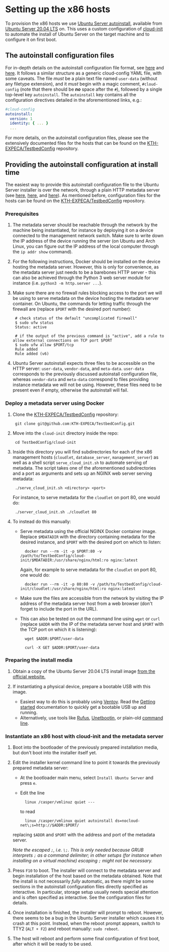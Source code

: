 # Setting up the x86 hosts

To provision the x86 hosts we use [Ubuntu Server autoinstall](https://ubuntu.com/server/docs/install/autoinstall), available from [Ubuntu Server 20.04 LTS](https://releases.ubuntu.com/20.04/) on.
This uses a custom configuration of [cloud-init](https://cloudinit.readthedocs.io/en/latest/) to automate the install of Ubuntu Server on the target machine and to configure it on first boot.

## The autoinstall configuration files

For in-depth details on the autoinstall configuration file format, see [here](https://ubuntu.com/server/docs/install/autoinstall-reference) and [here](https://ubuntu.com/server/docs/install/autoinstall-reference).
It follows a similar structure as a generic cloud-config YAML file, with some caveats.
The file *must* be a plain text file named `user-data` (without any filetype extension), and it *must* begin with a magic comment, `#cloud-config` (note that there should be ***no*** space after the `#`), followed by a single top-level key `autoinstall`.
The `autoinstall` key contains all the configuration directives detailed in the aforementioned links, e.g.:

```yaml
#cloud-config
autoinstall:
  version: 1
  identity: { ... }
  ...
```

For more details, on the autoinstall configuration files, please see the extensively documented files for the hosts that can be found on the [KTH-EXPECA/TestbedConfig](https://github.com/KTH-EXPECA/TestbedConfig/tree/master/cloud-init) repository.


## Providing the autoinstall configuration at install time

The easiest way to provide this autoinstall configuration file to the Ubuntu Server installer is over the network, through a plain HTTP metadata server (see [here](https://ubuntu.com/server/docs/install/autoinstall-quickstart), [here](https://cloudinit.readthedocs.io/en/latest/topics/datasources/nocloud.html), and [here](https://opensource.com/article/20/5/create-simple-cloud-init-service-your-homelab)).
As mentioned before, configuration files for the hosts can be found on the [KTH-EXPECA/TestbedConfig](https://github.com/KTH-EXPECA/TestbedConfig/tree/master/cloud-init) repository.

### Prerequisites

1. The metadata server should be reachable through the network by the machine being instantiated, for instance by deploying it on a device connected to the management network switch.
    Make sure to write down the IP address of the device running the server (on Ubuntu and Arch Linux, you can figure out the IP address of the local computer through the `ip addr show` command).
2. For the following instructions, Docker should be installed on the device hosting the metadata server.
    However, this is only for convenience, as the metadata server just needs to be a barebones HTTP server - this can also be achieved through the Python 3 web server module for instance (i.e. `python3 -m http.server ...`).
3. Make sure there are no firewall rules blocking access to the port we will be using to serve metadata on the device hosting the metadata server container.
    On Ubuntu, the commands for letting traffic through the firewall are (replace `$PORT` with the desired port number):

        # check status of the default "uncomplicated firewall" 
        $ sudo ufw status
        Status: active

        # if the output of the previous command is "active", add a rule to allow external connections on TCP port $PORT
        $ sudo ufw allow $PORT/tcp
        Rule added
        Rule added (v6)

4. Ubuntu Server autoinstall expects three files to be accessible on the HTTP server: `user-data`, `vendor-data`, and `meta-data`.
    `user-data` corresponds to the previously discussed autoinstall configuration file, whereas `vendor-data` and `meta-data` correspond to files providing instance metadata we will not be using.
    However, these files need to be present even if empty, otherwise the autoinstall will fail.

### Deploy a metadata server using Docker

1. Clone the [KTH-EXPECA/TestbedConfig](https://github.com/KTH-EXPECA/TestbedConfig) repository:

        git clone git@github.com:KTH-EXPECA/TestbedConfig.git

2. Move into the `cloud-init` directory inside the repo:

        cd TestbedConfig/cloud-init

3. Inside this directory you will find subdirectories for each of the x86 management hosts (`cloudlet`, `database_server`, `management_server`) as well as a shell script `serve_cloud_init.sh` to automate serving of metadata.
    The script takes one of the aforementioned subdirectories and a port as arguments and sets up an NGINX web server serving metadata:

        ./serve_cloud_init.sh <directory> <port>

    For instance, to serve metadata for the `cloudlet` on port 80, one would do:

        ./server_cloud_init.sh ./cloudlet 80

4. To instead do this manually:
   
    - Serve metadata using the official NGINX Docker container image.
        Replace `$MDATADIR` with the directory containing metadata for the desired instance, and `$PORT` with the desired port on which to listen:

            docker run --rm -it -p $PORT:80 -v /path/to/TestbedConfig/cloud-init/$MDATADIR:/usr/share/nginx/html:ro nginx:latest

        Again, for example to serve metadata for the `cloudlet` on port 80, one would do:

            docker run --rm -it -p 80:80 -v /path/to/TestbedConfig/cloud-init/cloudlet:/usr/share/nginx/html:ro nginx:latest

    - Make sure the files are accessible from the network by visiting the IP address of the metadata server host from a web browser (don't forget to include the port in the URL).

    - This can also be tested on out the command line using `wget` or `curl` (replace `$ADDR` with the IP of the metadata server host and `$PORT` with the TCP port on which it is listening):

            wget $ADDR:$PORT/user-data

            curl -X GET $ADDR:$PORT/user-data

### Preparing the install media

1. Obtain a copy of the Ubuntu Server 20.04 LTS install image [from the official website.](https://releases.ubuntu.com/20.04/)
2. If instantiating a physical device, prepare a bootable USB with this image.

    - Easiest way to do this is probably using [Ventoy](https://www.ventoy.net). Read the [Getting started](https://www.ventoy.net/en/doc_start.html) documentation to quickly get a bootable USB up and running.
    - Alternatively, use tools like [Rufus](https://rufus.ie/en_US/), [Unetbootin](https://unetbootin.github.io/), or plain-old [command line](https://wiki.archlinux.org/title/USB_flash_installation_medium).

### Instantiate an x86 host with cloud-init and the metadata server

1. Boot into the bootloader of the previously prepared installation media, but don't boot into the installer itself yet.
2. Edit the installer kernel command line to point it towards the previously prepared metadata server:

    - At the bootloader main menu, select `Install Ubuntu Server` and press `e`.
    - Edit the line

            linux /casper/vmlinuz quiet ---

        to read

            linux /casper/vmlinux quiet autoinstall ds=nocloud-net\;s=http://$ADDR:$PORT/

    replacing `$ADDR` and `$PORT` with the address and port of the metadata server.

    *Note the escaped `;`, i.e. `\;`.*
    *This is only needed because GRUB interprets `;` as a command delimiter; in other setups (for instance when installing on a virtual machine) escaping `;` might not be necessary.*

3. Press `F10` to boot. The installer will connect to the metadata server and begin installation of the host based on the metadata obtained.
    Note that the install is not necessarily *fully* automatic, as there might be some sections in the autoinstall configuration files directly specified as interactive.
    In particular, storage setup usually needs special attention and is often specified as interactive.
    See the configuration files for details.

4. Once installation is finished, the installer will prompt to reboot.
    However, there seems to be a bug in the Ubuntu Server installer which causes it to crash at this point.
    Instead, when the reboot prompt appears, switch to TTY2 (`ALT + F2`) and reboot manually: `sudo reboot`.

5. The host will reboot and perform some final configuration of first boot, after which it will be ready to be used.

